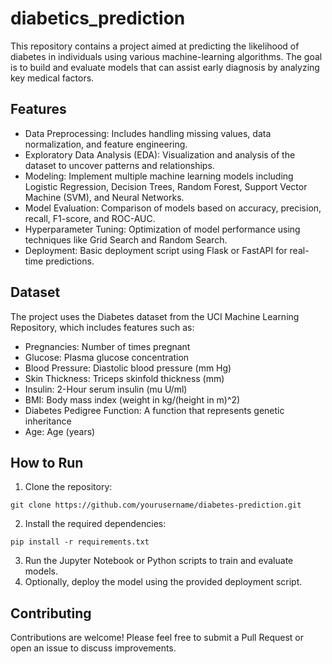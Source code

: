 # diabetics_prediction
This repository contains a project aimed at predicting the likelihood of diabetes in individuals using various machine-learning algorithms. The goal is to build and evaluate models that can assist early diagnosis by analyzing key medical factors.

## Features
- Data Preprocessing: Includes handling missing values, data normalization, and feature engineering.
- Exploratory Data Analysis (EDA): Visualization and analysis of the dataset to uncover patterns and relationships.
- Modeling: Implement multiple machine learning models including Logistic Regression, Decision Trees, Random Forest, Support Vector Machine (SVM), and Neural Networks.
- Model Evaluation: Comparison of models based on accuracy, precision, recall, F1-score, and ROC-AUC.
- Hyperparameter Tuning: Optimization of model performance using techniques like Grid Search and Random Search.
- Deployment: Basic deployment script using Flask or FastAPI for real-time predictions.

## Dataset
The project uses the Diabetes dataset from the UCI Machine Learning Repository, which includes features such as:

- Pregnancies: Number of times pregnant
- Glucose: Plasma glucose concentration
- Blood Pressure: Diastolic blood pressure (mm Hg)
- Skin Thickness: Triceps skinfold thickness (mm)
- Insulin: 2-Hour serum insulin (mu U/ml)
- BMI: Body mass index (weight in kg/(height in m)^2)
- Diabetes Pedigree Function: A function that represents genetic inheritance
- Age: Age (years)

## How to Run
1. Clone the repository:
```
git clone https://github.com/yourusername/diabetes-prediction.git
```

2. Install the required dependencies:
```
pip install -r requirements.txt
```

3. Run the Jupyter Notebook or Python scripts to train and evaluate models.
4. Optionally, deploy the model using the provided deployment script.

## Contributing
Contributions are welcome! Please feel free to submit a Pull Request or open an issue to discuss improvements.
